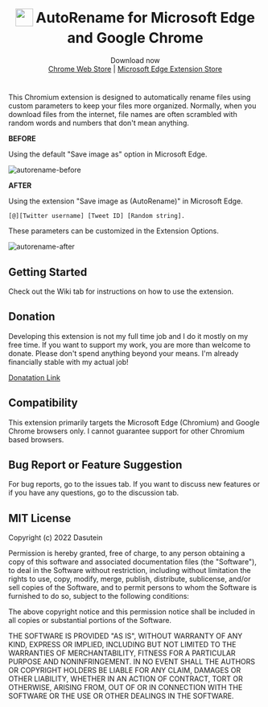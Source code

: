 <h1 align="center">
<sub>
<img  src="https://raw.githubusercontent.com/ddasutein/AutoRename/master/assets/autorename-logo.png"
      height="35"
      width="35">
</sub>
AutoRename for Microsoft Edge and Google Chrome
</h1>
<p align="center">
Download now
<br>
<a href="https://chrome.google.com/webstore/detail/autorename/gjmkdopdnkblnjbadmccmjpjpjcechgm">Chrome Web Store</a>
|
<a href="https://microsoftedge.microsoft.com/addons/detail/pcjifgnddjaicajodgbpcgjfbebnckfe">Microsoft Edge Extension Store</a>
<h1></h1>
</p>

This Chromium extension is designed to automatically rename files using custom parameters to keep your files more organized. Normally, when you download files from the internet, file names are often scrambled with random words and numbers that don't mean anything.  

**BEFORE**

Using the default "Save image as" option in Microsoft Edge.

![autorename-before](https://user-images.githubusercontent.com/24803220/55883799-893cba00-5bd9-11e9-8843-4c065939243b.png)

**AFTER**

Using the extension "Save image as (AutoRename)" in Microsoft Edge.

`[@][Twitter username] [Tweet ID] [Random string].`

These parameters can be customized in the Extension Options.

![autorename-after](https://user-images.githubusercontent.com/24803220/55883848-9d80b700-5bd9-11e9-950a-9b8ae05e9f5b.png)

## Getting Started

Check out the Wiki tab for instructions on how to use the extension. 

## Donation

Developing this extension is not my full time job and I do it mostly on my free time. If you want to support my work, you are more than welcome to donate. Please don't spend anything beyond your means. I'm already financially stable with my actual job!

[Donatation Link](paypal.me/dustinlirio)


## Compatibility

This extension primarily targets the Microsoft Edge (Chromium) and Google Chrome browsers only. I cannot guarantee support for other Chromium based browsers. 

## Bug Report or Feature Suggestion

For bug reports, go to the issues tab. If you want to discuss new features or if you have any questions, go to the discussion tab.

## MIT License

Copyright (c) 2022 Dasutein

Permission is hereby granted, free of charge, to any person obtaining a copy
of this software and associated documentation files (the "Software"), to deal
in the Software without restriction, including without limitation the rights
to use, copy, modify, merge, publish, distribute, sublicense, and/or sell
copies of the Software, and to permit persons to whom the Software is
furnished to do so, subject to the following conditions:

The above copyright notice and this permission notice shall be included in all
copies or substantial portions of the Software.

THE SOFTWARE IS PROVIDED "AS IS", WITHOUT WARRANTY OF ANY KIND, EXPRESS OR
IMPLIED, INCLUDING BUT NOT LIMITED TO THE WARRANTIES OF MERCHANTABILITY,
FITNESS FOR A PARTICULAR PURPOSE AND NONINFRINGEMENT. IN NO EVENT SHALL THE
AUTHORS OR COPYRIGHT HOLDERS BE LIABLE FOR ANY CLAIM, DAMAGES OR OTHER
LIABILITY, WHETHER IN AN ACTION OF CONTRACT, TORT OR OTHERWISE, ARISING FROM,
OUT OF OR IN CONNECTION WITH THE SOFTWARE OR THE USE OR OTHER DEALINGS IN THE
SOFTWARE.

